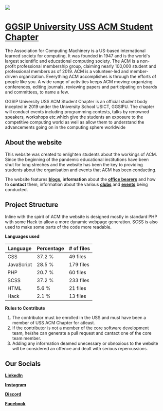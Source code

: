 ![](https://usict.acm.org/assets/images/outstanding-website.png)

# [GGSIP University USS ACM Student Chapter](https://usict.acm.org)

The Association for Computing Machinery is a US-based international learned society for computing. It was founded in 1947 and is the world's largest scientific and educational computing society. The ACM is a non-profit professional membership group, claiming nearly 100,000 student and professional members as of 2019. ACM is a volunteer-led and member-driven organization. Everything ACM accomplishes is through the efforts of people like you. A wide range of activities keeps ACM moving: organizing conferences, editing journals, reviewing papers and participating on boards and committees, to name a few.

GGSIP University USS ACM Student Chapter is an official student body incepted in 2019 under the University School USICT, GGSIPU. The chapter will conduct events including programming contests, talks by renowned speakers, workshops etc.which give the students an exposure to the competitive computing world as well as allow them to understand the advancements going on in the computing sphere worldwide 

## About the website
This website was created to enlighten students about the workings of ACM. Since the beginning of the pandemic educational institutions have been shut for long streches and the website has been the key to providing students about the organisation and events that ACM has been conducting. 

The website features [**blogs**](https://usict.acm.org/blogs.php), **information** about the [**office bearers**](https://usict.acm.org/team.php) and how to **contact** them, information about the various [**clubs**](https://usict.acm.org/clubs.php) and [**events**](https://usict.acm.org/events.php) being conducted. 

## Project Structure

Inline with the spirit of ACM the website is designed mostly in standard PHP with some Hack to allow a more dynamic webpage generation. SCSS is also used to make some parts of the code more readable.  

**Languages used**

| Language | Percentage | # of files |
| --- | ------ | -------- |
| CSS | 37.2 % | 49 files |
| JavaScript | 28.5 % | 179 files |
| PHP | 20.7 % | 60 files |
| SCSS | 37.2 % | 233 files |
| HTML | 5.6 % | 21 files |
| Hack | 2.1 % | 13 files |

**Rules to Contribute**

1. The contributor must be enrolled in the USS and must have been a member of USS ACM Chapter for atleast. 
2. If the contributor is not a member of the core software development team, he/she can generate a pull request and cantact one of the core team member.
3. Adding any information deamed unecessary or obnoxious to the website will be considered an offence and dealt with serious repercussions. 

## Our Socials

[**LinkedIn**](https://www.linkedin.com/company/acmusict/)    

[**Instagram**](https://www.instagram.com/acmusict/)    

[**Discord**](https://discord.com/invite/fbAJs85rzT)    

[**Facebook**](https://www.facebook.com/acmusict)





